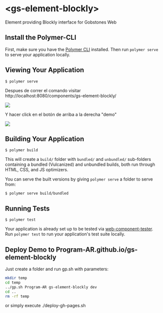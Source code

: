 # \<gs-element-blockly\>

Element providing Blockly interface for Gobstones Web

## Install the Polymer-CLI

First, make sure you have the [Polymer CLI](https://www.npmjs.com/package/polymer-cli) installed. Then run `polymer serve` to serve your application locally.

## Viewing Your Application

```
$ polymer serve
```

Despues de correr el comando visitar http://localhost:8080/components/gs-element-blockly/

![](screenshots/doc.png)

Y hacer click en el botón de arriba a la derecha "demo"

![](screenshots/demo.png)

## Building Your Application

```
$ polymer build
```

This will create a `build/` folder with `bundled/` and `unbundled/` sub-folders
containing a bundled (Vulcanized) and unbundled builds, both run through HTML,
CSS, and JS optimizers.

You can serve the built versions by giving `polymer serve` a folder to serve
from:

```
$ polymer serve build/bundled
```

## Running Tests

```
$ polymer test
```

Your application is already set up to be tested via [web-component-tester](https://github.com/Polymer/web-component-tester). Run `polymer test` to run your application's test suite locally.

## Deploy Demo to Program-AR.github.io/gs-element-blockly

Just create a folder and run gp.sh with parameters:

```bash
mkdir temp
cd temp
../gp.sh Program-AR gs-element-blockly dev
cd ..
rm -rf temp
```

or simply execute ./deploy-gh-pages.sh
